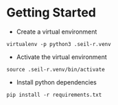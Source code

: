 # Getting Started

* Create a virtual environment
```
virtualenv -p python3 .seil-r.venv
```

* Activate the virtual environment
```
source .seil-r.venv/bin/activate
```

* Install python dependencies
```
pip install -r requirements.txt
```